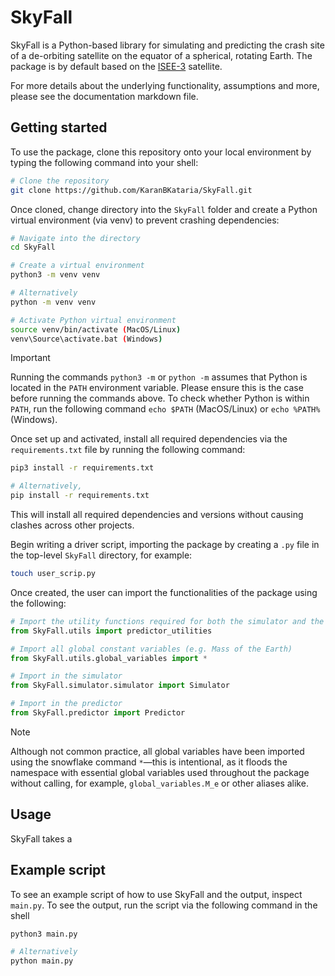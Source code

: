 
# SkyFall

SkyFall is a Python-based library for simulating and predicting the crash site of a de-orbiting satellite on the equator of a spherical, rotating Earth. The package is by default based on the [ISEE-3](https://science.nasa.gov/mission/isee-3-ice/) satellite.

For more details about the underlying functionality, assumptions and more, please see the documentation markdown file. 

## Getting started

To use the package, clone this repository onto your local environment by typing the following command into your shell:

```bash
# Clone the repository
git clone https://github.com/KaranBKataria/SkyFall.git
```

Once cloned, change directory into the `SkyFall` folder and create a Python virtual environment (via venv) to prevent crashing dependencies:

```bash
# Navigate into the directory
cd SkyFall

# Create a virtual environment
python3 -m venv venv

# Alternatively
python -m venv venv

# Activate Python virtual environment
source venv/bin/activate (MacOS/Linux)
venv\Source\activate.bat (Windows)
```

> [!IMPORTANT]  
Running the commands `python3 -m` or `python -m` assumes that Python is located in the `PATH` environment variable. Please ensure this is the case before running the commands above. To check whether Python is within `PATH`, run the following command `echo $PATH` (MacOS/Linux) or `echo %PATH%` (Windows).

Once set up and activated, install all required dependencies via the `requirements.txt` file by running the following command:

```bash
pip3 install -r requirements.txt

# Alternatively,
pip install -r requirements.txt
```

This will install all required dependencies and versions without causing clashes across other projects.

Begin writing a driver script, importing the package by creating a `.py` file in the top-level `SkyFall` directory, for example:

```bash
touch user_scrip.py
```

Once created, the user can import the functionalities of the package using the following:

```python
# Import the utility functions required for both the simulator and the predictor
from SkyFall.utils import predictor_utilities

# Import all global constant variables (e.g. Mass of the Earth)
from SkyFall.utils.global_variables import *

# Import in the simulator
from SkyFall.simulator.simulator import Simulator

# Import in the predictor
from SkyFall.predictor import Predictor
```

>[!NOTE]
Although not common practice, all global variables have been imported using the snowflake command `*`—this is intentional, as it floods the namespace with essential global variables used throughout the package without calling, for example, `global_variables.M_e` or other aliases alike.

## Usage

SkyFall takes a 

## Example script

To see an example script of how to use SkyFall and the output, inspect `main.py`. To see the output, run the script via the following command in the shell

```bash
python3 main.py

# Alternatively
python main.py
```
